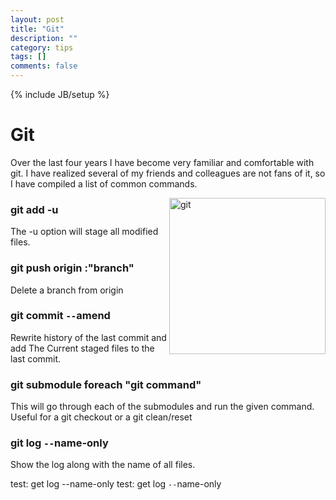 ```yaml
---
layout: post
title: "Git"
description: ""
category: tips
tags: []
comments: false
---
```

{% include JB/setup %}


# Git

Over the last four years I have become very familiar and comfortable with git. I have realized several of my friends and colleagues are not fans of it, so I have compiled a list of common commands.

<img src="{{site.url}}/images/git.png" alt="git" style="width: 250px;" align="right"/>

### git add -u

The -u option will stage all modified files. 

### git push origin :"branch"

Delete a branch from origin

### git commit `--`amend 

Rewrite history of the last commit and add The Current staged files to the last commit. 

### git submodule foreach "git command"

This will go through each of the submodules and run the given command.  Useful for a git checkout or a git clean/reset

### git log `--`name-only

Show the log along with the name of all files.

test: get log --name-only
test: get log `--`name-only

